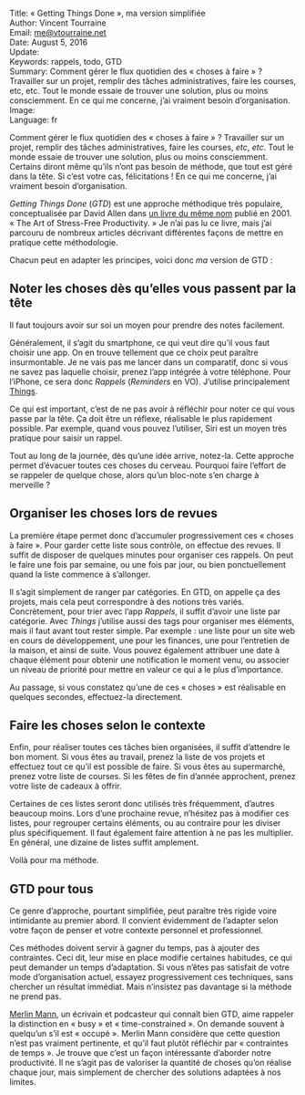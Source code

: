 Title:    « Getting Things Done », ma version simplifiée  
Author:   Vincent Tourraine  
Email:    me@vtourraine.net  
Date:     August 5, 2016  
Update:   
Keywords: rappels, todo, GTD  
Summary:  Comment gérer le flux quotidien des « choses à faire » ? Travailler sur un projet, remplir des tâches administratives, faire les courses, etc, etc. Tout le monde essaie de trouver une solution, plus ou moins consciemment. En ce qui me concerne, j’ai vraiment besoin d’organisation.  
Image:    
Language: fr  


Comment gérer le flux quotidien des « choses à faire » ? Travailler sur un projet, remplir des tâches administratives, faire les courses, _etc_, _etc_. Tout le monde essaie de trouver une solution, plus ou moins consciemment. Certains diront même qu’ils n’ont pas besoin de méthode, que tout est géré dans la tête. Si c’est votre cas, félicitations ! En ce qui me concerne, j’ai vraiment besoin d’organisation.

_Getting Things Done_ (_GTD_) est une approche méthodique très populaire, conceptualisée par David Allen dans [un livre du même nom](https://en.wikipedia.org/wiki/Getting_Things_Done) publié en 2001. « The Art of Stress-Free Productivity. » Je n’ai pas lu ce livre, mais j’ai parcouru de nombreux articles décrivant différentes façons de mettre en pratique cette méthodologie.

Chacun peut en adapter les principes, voici donc *ma* version de GTD :


## Noter les choses dès qu’elles vous passent par la tête

Il faut toujours avoir sur soi un moyen pour prendre des notes facilement.

Généralement, il s’agit du smartphone, ce qui veut dire qu’il vous faut choisir une app. On en trouve tellement que ce choix peut paraître insurmontable. Je ne vais pas me lancer dans un comparatif, donc si vous ne savez pas laquelle choisir, prenez l’app intégrée à votre téléphone. Pour l’iPhone, ce sera donc _Rappels_ (_Reminders_ en VO). J’utilise principalement [Things](https://culturedcode.com/things/iphone/).

Ce qui est important, c’est de ne pas avoir à réfléchir pour noter ce qui vous passe par la tête. Ça doit être un réflexe, réalisable le plus rapidement possible. Par exemple, quand vous pouvez l’utiliser, Siri est un moyen très pratique pour saisir un rappel.

Tout au long de la journée, dès qu’une idée arrive, notez-la. Cette approche permet d’évacuer toutes ces choses du cerveau. Pourquoi faire l’effort de se rappeler de quelque chose, alors qu’un bloc-note s’en charge à merveille ?


## Organiser les choses lors de revues

La première étape permet donc d’accumuler progressivement ces « choses à faire ». Pour garder cette liste sous contrôle, on effectue des revues. Il suffit de disposer de quelques minutes pour organiser ces rappels. On peut le faire une fois par semaine, ou une fois par jour, ou bien ponctuellement quand la liste commence à s’allonger.

Il s’agit simplement de ranger par catégories. En GTD, on appelle ça des projets, mais cela peut correspondre à des notions très variés. Concrètement, pour trier avec l’app _Rappels_, il suffit d’avoir une liste par catégorie. Avec _Things_ j’utilise aussi des tags pour organiser mes éléments, mais il faut avant tout rester simple. Par exemple : une liste pour un site web en cours de développement, une pour les finances, une pour l’entretien de la maison, et ainsi de suite. Vous pouvez également attribuer une date à chaque élément pour obtenir une notification le moment venu, ou associer un niveau de priorité pour mettre en valeur ce qui a le plus d’importance.

Au passage, si vous constatez qu’une de ces « choses » est réalisable en quelques secondes, effectuez-la directement.


## Faire les choses selon le contexte

Enfin, pour réaliser toutes ces tâches bien organisées, il suffit d’attendre le bon moment. Si vous êtes au travail, prenez la liste de vos projets et effectuez tout ce qu’il est possible de faire. Si vous êtes au supermarché, prenez votre liste de courses. Si les fêtes de fin d’année approchent, prenez votre liste de cadeaux à offrir.

Certaines de ces listes seront donc utilisés très fréquemment, d’autres beaucoup moins. Lors d’une prochaine revue, n’hésitez pas à modifier ces listes, pour regrouper certains éléments, ou au contraire pour les diviser plus spécifiquement. Il faut également faire attention à ne pas les multiplier. En général, une dizaine de listes suffit amplement. 

Voilà pour ma méthode.


## GTD pour tous

Ce genre d’approche, pourtant simplifiée, peut paraître très rigide voire intimidante au premier abord. Il convient évidemment de l’adapter selon votre façon de penser et votre contexte personnel et professionnel.

Ces méthodes doivent servir à gagner du temps, pas à ajouter des contraintes. Ceci dit, leur mise en place modifie certaines habitudes, ce qui peut demander un temps d’adaptation. Si vous n’êtes pas satisfait de votre mode d’organisation actuel, essayez progressivement ces techniques, sans chercher un résultat immédiat. Mais n’insistez pas davantage si la méthode ne prend pas.

[Merlin Mann](https://en.wikipedia.org/wiki/Merlin_Mann), un écrivain et podcasteur qui connaît bien GTD, aime rappeler la distinction en « busy » et « time-constrained ». On demande souvent à quelqu’un s’il est « occupé ». Merlin Mann considère que cette question n’est pas vraiment pertinente, et qu’il faut plutôt réfléchir par « contraintes de temps ». Je trouve que c’est un façon intéressante d’aborder notre productivité. Il ne s’agit pas de valoriser la quantité de choses qu’on réalise chaque jour, mais simplement de chercher des solutions adaptées à nos limites.
